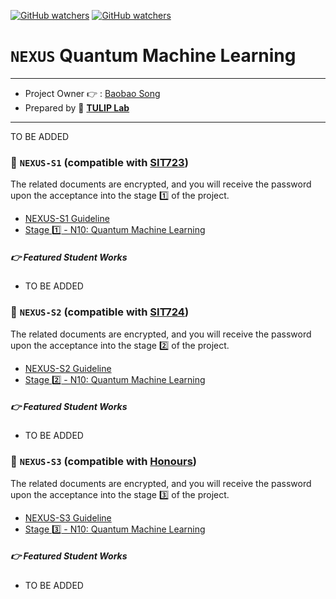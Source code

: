 [![GitHub watchers](https://img.shields.io/badge/tulip--lab-Open--Projects-brightgreen)](../README.md)
[![GitHub watchers](https://img.shields.io/badge/Module-NEXUS-orange)](https://github.com/tulip-lab#runner-nexus-research-training)

# `NEXUS` Quantum Machine Learning

---
- Project Owner :point_right: : [Baobao Song](https://www.tulip.org.au/members/)
- Prepared by :tulip: **[TULIP Lab](https://www.tulip.org.au/members)**
---

TO BE ADDED

### :notebook_with_decorative_cover: `NEXUS-S1` (compatible with [SIT723](https://www.deakin.edu.au/courses/unit?unit=SIT723))

The related documents are encrypted, and you will receive the password upon the acceptance into the stage :one: of the project. 

- [NEXUS-S1 Guideline](https://github.com/tulip-lab/handouts/blob/main/nexus/Nexus-S1.pdf) 
- [Stage :one: - N10: Quantum Machine Learning](https://github.com/tulip-lab/handouts/blob/main/nexus/N10-S1.pdf) 

##### :point_right: Featured Student Works

- TO BE ADDED

### :notebook_with_decorative_cover: `NEXUS-S2` (compatible with [SIT724](https://www.deakin.edu.au/courses/unit?unit=SIT724))

The related documents are encrypted, and you will receive the password upon the acceptance into the stage :two: of the project. 

- [NEXUS-S2 Guideline](https://github.com/tulip-lab/handouts/blob/main/nexus/Nexus-S2.pdf) 
- [Stage :two: - N10: Quantum Machine Learning](https://github.com/tulip-lab/handouts/blob/main/nexus/N10-S2.pdf) 

##### :point_right: Featured Student Works

- TO BE ADDED


### :notebook_with_decorative_cover: `NEXUS-S3` (compatible with [Honours](https://www.deakin.edu.au/course/bachelor-information-technology-honours))


The related documents are encrypted, and you will receive the password upon the acceptance into the stage :three: of the project. 

- [NEXUS-S3 Guideline](https://github.com/tulip-lab/handouts/blob/main/nexus/Nexus-S3.pdf) 
- [Stage :three: - N10: Quantum Machine Learning](https://github.com/tulip-lab/handouts/blob/main/nexus/N10-S3.pdf) 

##### :point_right: Featured Student Works

- TO BE ADDED
